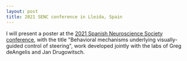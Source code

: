 ```yaml
---
layout: post
title: 2021 SENC conference in Lleida, Spain
---
```


I will present a poster at the [2021 Spanish Neuroscience Society conference](https://congresosenc.es/),
with the title "Behavioral mechanisms underlying visually-guided control of steering",
work developed jointly with the labs of Greg deAngelis and Jan Drugowitsch.
